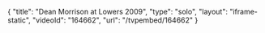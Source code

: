 {
    "title": "Dean Morrison at Lowers 2009",
    "type": "solo",
    "layout": "iframe-static",
    "videoId": "164662",
    "url": "\/tvpembed\/164662"
}